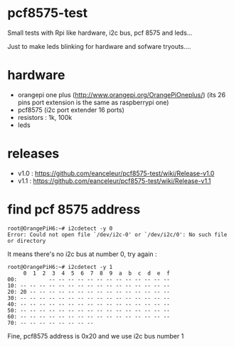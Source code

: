 # pcf8575-test
Small tests with Rpi like hardware, i2c bus, pcf 8575 and leds...

Just to make leds blinking for hardware and sofware tryouts....


# hardware
* orangepi one plus (http://www.orangepi.org/OrangePiOneplus/)
  (its 26 pins port extension is the same as raspberrypi one)
* pcf8575 (i2c port extender 16 ports)
* resistors : 1k, 100k
* leds

# releases
* v1.0 : https://github.com/eanceleur/pcf8575-test/wiki/Release-v1.0
* v1.1 : https://github.com/eanceleur/pcf8575-test/wiki/Release-v1.1


# find pcf 8575 address
```
root@OrangePiH6:~# i2cdetect -y 0
Error: Could not open file `/dev/i2c-0' or `/dev/i2c/0': No such file or directory
```
It means there's no i2c bus at number 0, try again :
```
root@OrangePiH6:~# i2cdetect -y 1
     0  1  2  3  4  5  6  7  8  9  a  b  c  d  e  f
00:          -- -- -- -- -- -- -- -- -- -- -- -- --
10: -- -- -- -- -- -- -- -- -- -- -- -- -- -- -- --
20: 20 -- -- -- -- -- -- -- -- -- -- -- -- -- -- --
30: -- -- -- -- -- -- -- -- -- -- -- -- -- -- -- --
40: -- -- -- -- -- -- -- -- -- -- -- -- -- -- -- --
50: -- -- -- -- -- -- -- -- -- -- -- -- -- -- -- --
60: -- -- -- -- -- -- -- -- -- -- -- -- -- -- -- --
70: -- -- -- -- -- -- -- --
```
Fine, pcf8575 address is 0x20 and we use i2c bus number 1


